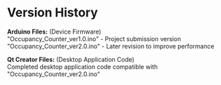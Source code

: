 # Version History

<b>Arduino Files:</b> (Device Firmware)  
"Occupancy_Counter_ver1.0.ino" - Project submission version  
"Occupancy_Counter_ver2.0.ino" - Later revision to improve performance  

<b>Qt Creator Files:</b> (Desktop Application Code)  
Completed desktop application code compatible with "Occupancy_Counter_ver2.0.ino"
